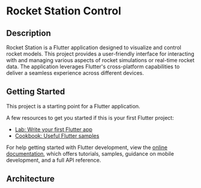 # Rocket Station Control

## Description

Rocket Station is a Flutter application designed to visualize and control rocket models. This project provides a user-friendly interface for interacting with and managing various aspects of rocket simulations or real-time rocket data. The application leverages Flutter's cross-platform capabilities to deliver a seamless experience across different devices.

## Getting Started

This project is a starting point for a Flutter application.

A few resources to get you started if this is your first Flutter project:

- [Lab: Write your first Flutter app](https://docs.flutter.dev/get-started/codelab)
- [Cookbook: Useful Flutter samples](https://docs.flutter.dev/cookbook)

For help getting started with Flutter development, view the
[online documentation](https://docs.flutter.dev/), which offers tutorials,
samples, guidance on mobile development, and a full API reference.

## Architecture